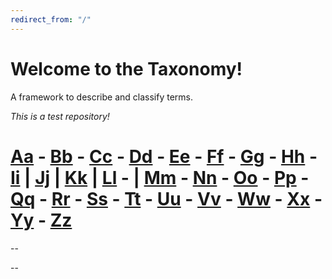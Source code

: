 ```yaml
---
redirect_from: "/"
---
```


# Welcome to the Taxonomy! 

A framework to describe and classify terms.

*This is a test repository!*

# [Aa](Aa.md) - [Bb](Bb.md) - [Cc](Cc.md) - [Dd](Dd.md) - [Ee](Ee.md) - [Ff](Ff.md) - [Gg](Gg.md) - [Hh](Hh.md) - [Ii](Ii.md) | [Jj](Jj.md) | [Kk](Kk.md) | [Ll](Ll.md) - | [Mm](Mm.md) - [Nn](Nn.md) - [Oo](Oo.md) - [Pp](Pp.md) - [Qq](Qq.md) - [Rr](Rr.md) - [Ss](Ss.md) - [Tt](Tt.md) - [Uu](Uu.md) - [Vv](Vv.md) - [Ww](Ww.md) - [Xx](Xx.md) - [Yy](Yy.md) - [Zz](Zz.md)
--

--










